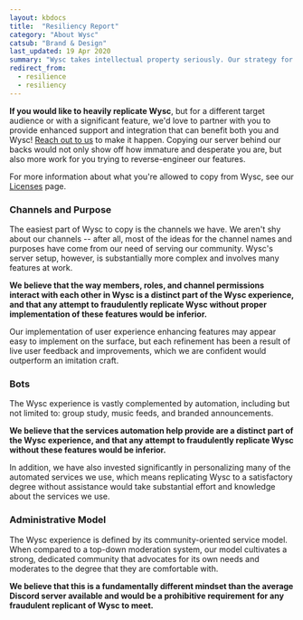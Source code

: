 ```yaml
---
layout: kbdocs
title:  "Resiliency Report"
category: "About Wysc"
catsub: "Brand & Design"
last_updated: 19 Apr 2020
summary: "Wysc takes intellectual property seriously. Our strategy for intellectual property resilience is simple."
redirect_from:
  - resilience
  - resiliency
---
```




**If you would like to heavily replicate Wysc**, but for a different target audience or with a significant feature, we'd love to partner with you to provide enhanced support and integration that can benefit both you and Wysc! [Reach out to us](/docs/about/contact) to make it happen. Copying our server behind our backs would not only show off how immature and desperate you are, but also more work for you trying to reverse-engineer our features.

For more information about what you're allowed to copy from Wysc, see our [Licenses](licenses) page.


### Channels and Purpose

The easiest part of Wysc to copy is the channels we have. We aren't shy about our channels -- after all, most of the ideas for the channel names and purposes have come from our need of serving our community. Wysc's server setup, however, is substantially more complex and involves many features at work.

**We believe that the way members, roles, and channel permissions interact with each other in Wysc is a distinct part of the Wysc experience, and that any attempt to fraudulently replicate Wysc without proper implementation of these features would be inferior.**

Our implementation of user experience enhancing features may appear easy to implement on the surface, but each refinement has been a result of live user feedback and improvements, which we are confident would outperform an imitation craft.


### Bots

The Wysc experience is vastly complemented by automation, including but not limited to: group study, music feeds, and branded announcements.

**We believe that the services automation help provide are a distinct part of the Wysc experience, and that any attempt to fraudulently replicate Wysc without these features would be inferior.**

In addition, we have also invested significantly in personalizing many of the automated services we use, which means replicating Wysc to a satisfactory degree without assistance would take substantial effort and knowledge about the services we use.



### Administrative Model

The Wysc experience is defined by its community-oriented service model. When compared to a top-down moderation system, our model cultivates a strong, dedicated community that advocates for its own needs and moderates to the degree that they are comfortable with.

**We believe that this is a fundamentally different mindset than the average Discord server available and would be a prohibitive requirement for any fraudulent replicant of Wysc to meet.**

